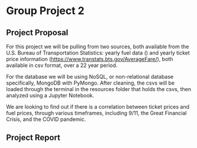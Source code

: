 # Group Project 2

## Project Proposal

For this project we will be pulling from two sources, both available from the U.S. Bureau of Transportation Statistics: yearly fuel data () and yearly ticket price information (https://www.transtats.bts.gov/AverageFare/), both available in csv format, over a 22 year period. 

For the database we will be using NoSQL, or non-relational database specifically, MongoDB with PyMongo. After cleaning, the csvs will be loaded through the terminal in the resources folder that holds the csvs, then analyzed using a Jupyter Notebook. 

We are looking to find out if there is a correlation between ticket prices and fuel prices, through various timeframes, including 9/11, the Great Financial Crisis, and the COVID pandemic. 

## Project Report

